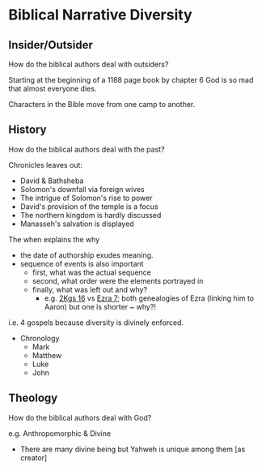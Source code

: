 # Biblical Narrative Diversity

## Insider/Outsider

How do the biblical authors deal with outsiders?

Starting at the beginning of a 1188 page book by chapter 6 God is so mad that almost everyone dies.

Characters in the Bible move from one camp to another.


## History

How do the biblical authors deal with the past?

Chronicles leaves out:
- David & Bathsheba
- Solomon's downfall via foreign wives
- The intrigue of Solomon's rise to power
- David's provision of the temple is a focus
- The northern kingdom is hardly discussed
- Manasseh's salvation is displayed

The when explains the why 
- the date of authorship exudes meaning.
- sequence of events is also important
  - first, what was the actual sequence
  - second, what order were the elements portrayed in
  - finally, what was left out and why?
    - e.g. [2Kgs 16]() vs [Ezra 7](); both genealogies of Ezra (linking him to Aaron) but one is shorter ~ why?!

i.e. 4 gospels because diversity is divinely enforced.
- Chronology
	- Mark
	- Matthew
	- Luke
	- John


## Theology

How do the biblical authors deal with God?

e.g. Anthropomorphic & Divine
- There are many divine being but Yahweh is unique among them [as creator]